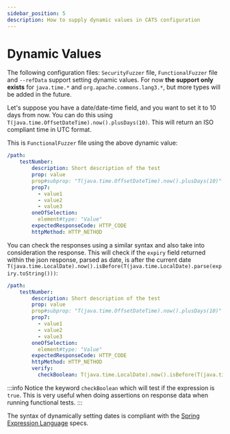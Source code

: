 ```yaml
---
sidebar_position: 5
description: How to supply dynamic values in CATS configuration
---
```


# Dynamic Values
The following configuration files: `SecurityFuzzer` file, `FunctionalFuzzer` file and `--refData` support setting dynamic values.
For now **the support only exists** for `java.time.*` and `org.apache.commons.lang3.*`, but more types will be added in the future.

Let's suppose you have a date/date-time field, and you want to set it to 10 days from now. You can do this using `T(java.time.OffsetDateTime).now().plusDays(10)`.
This will return an ISO compliant time in UTC format.

This is `FunctionalFuzzer` file using the above dynamic value:
```yaml
/path:
    testNumber:
        description: Short description of the test
        prop: value
        prop#subprop: "T(java.time.OffsetDateTime).now().plusDays(10)"
        prop7:
          - value1
          - value2
          - value3
        oneOfSelection:
          element#type: "Value"
        expectedResponseCode: HTTP_CODE
        httpMethod: HTTP_NETHOD
```

You can check the responses using a similar syntax and also take into consideration the response. 
This will check if the `expiry` field returned within the json response, parsed as date, is after the current date ` T(java.time.LocalDate).now().isBefore(T(java.time.LocalDate).parse(expiry.toString()))`: 

```yaml
/path:
    testNumber:
        description: Short description of the test
        prop: value
        prop#subprop: "T(java.time.OffsetDateTime).now().plusDays(10)"
        prop7:
          - value1
          - value2
          - value3
        oneOfSelection:
          element#type: "Value"
        expectedResponseCode: HTTP_CODE
        httpMethod: HTTP_NETHOD
        verify:
          checkBoolean: T(java.time.LocalDate).now().isBefore(T(java.time.LocalDate).parse(expiry.toString()))
```

:::info
Notice the keyword `checkBoolean` which will test if the expression is `true`. This is very useful when doing assertions on response data when running functional tests.
:::

The syntax of dynamically setting dates is compliant with the [Spring Expression Language](https://docs.spring.io/spring-framework/docs/3.0.x/reference/expressions.html) specs.
